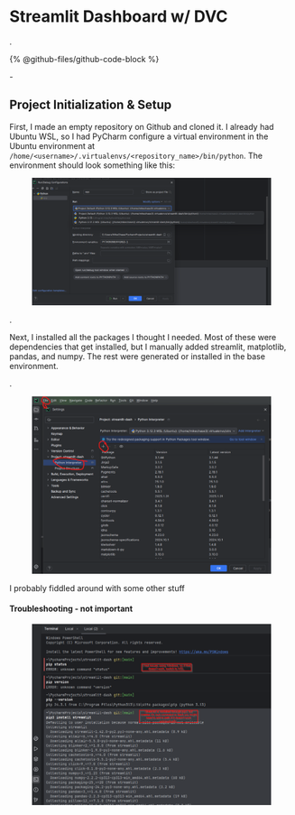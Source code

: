 # Streamlit Dashboard w/ DVC

.

{% @github-files/github-code-block %}

\-

## Project Initialization & Setup

First, I made an empty repository on Github and cloned it.  I already had Ubuntu WSL, so I had PyCharm configure a virtual environment in the Ubuntu environment at `/home/<username>/.virtualenvs/<repository_name>/bin/python`. The environment should look something like this:

<figure><img src="../../../../.gitbook/assets/image.png" alt=""><figcaption></figcaption></figure>

.

Next, I installed all the packages I thought I needed. Most of these were dependencies that get installed, but I manually added streamlit, matplotlib, pandas, and numpy. The rest were generated or installed in the base environment.



.

<figure><img src="../../../../.gitbook/assets/image (1).png" alt=""><figcaption></figcaption></figure>

I probably fiddled around with some other stuff

#### Troubleshooting - not important

<figure><img src="../../../../.gitbook/assets/image (2).png" alt=""><figcaption></figcaption></figure>



